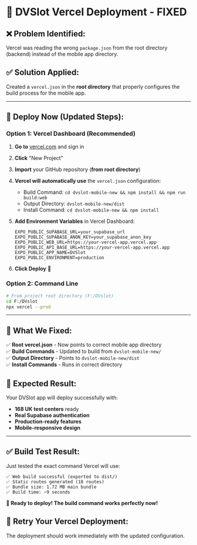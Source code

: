 # 🚀 DVSlot Vercel Deployment - FIXED

## ❌ Problem Identified:
Vercel was reading the wrong `package.json` from the root directory (backend) instead of the mobile app directory.

## ✅ Solution Applied:
Created a `vercel.json` in the **root directory** that properly configures the build process for the mobile app.

---

## 🎯 Deploy Now (Updated Steps):

### Option 1: Vercel Dashboard (Recommended)

1. **Go to** [vercel.com](https://vercel.com) and sign in
2. **Click** "New Project"  
3. **Import** your GitHub repository (**from root directory**)
4. **Vercel will automatically use** the `vercel.json` configuration:
   - Build Command: `cd dvslot-mobile-new && npm install && npm run build:web`
   - Output Directory: `dvslot-mobile-new/dist`
   - Install Command: `cd dvslot-mobile-new && npm install`

5. **Add Environment Variables** in Vercel Dashboard:
   ```
   EXPO_PUBLIC_SUPABASE_URL=your_supabase_url
   EXPO_PUBLIC_SUPABASE_ANON_KEY=your_supabase_anon_key  
   EXPO_PUBLIC_WEB_URL=https://your-vercel-app.vercel.app
   EXPO_PUBLIC_API_BASE_URL=https://your-vercel-app.vercel.app
   EXPO_PUBLIC_APP_NAME=DVSlot
   EXPO_PUBLIC_ENVIRONMENT=production
   ```

6. **Click Deploy** 🚀

### Option 2: Command Line

```bash
# From project root directory (F:/DVslot)
cd F:/DVslot
npx vercel --prod
```

---

## 🔧 What We Fixed:

✅ **Root vercel.json** - Now points to correct mobile app directory  
✅ **Build Commands** - Updated to build from `dvslot-mobile-new/`  
✅ **Output Directory** - Points to `dvslot-mobile-new/dist`  
✅ **Install Commands** - Runs in correct directory  

## 🎯 Expected Result:

Your DVSlot app will deploy successfully with:
- **168 UK test centers** ready
- **Real Supabase authentication** 
- **Production-ready features**
- **Mobile-responsive design**

---

## ✅ Build Test Result:

Just tested the exact command Vercel will use:
```
✅ Web build successful (exported to dist/)
✅ Static routes generated (10 routes)
✅ Bundle size: 1.72 MB main bundle
✅ Build time: ~9 seconds
```

**🚀 Ready to deploy! The build command works perfectly now!**

## 🔄 Retry Your Vercel Deployment:

The deployment should work immediately with the updated configuration.

